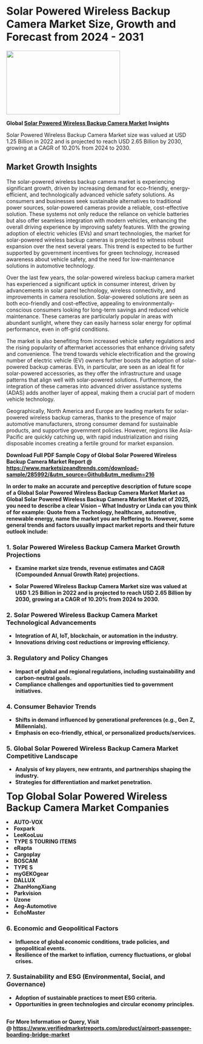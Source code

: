 <H1>Solar Powered Wireless Backup Camera Market Size, Growth and Forecast from 2024 - 2031</H1><img class="aligncenter size-medium wp-image-584254" src="https://thirdeyenews.in/wp-content/uploads/2024/09/Global-Market-Research-300x168.jpeg" alt="" width="300" height="168" /><p><strong>Global&nbsp;<a href="https://www.marketsizeandtrends.com/download-sample/285992/&amp;utm_source=Github&utm_medium=216">Solar Powered Wireless Backup Camera Market</a> Insights</strong></p><p>Solar Powered Wireless Backup Camera Market size was valued at USD 1.25 Billion in 2022 and is projected to reach USD 2.65 Billion by 2030, growing at a CAGR of 10.20% from 2024 to 2030.</p><p><h2>Market Growth Insights</h2> <p>The solar-powered wireless backup camera market is experiencing significant growth, driven by increasing demand for eco-friendly, energy-efficient, and technologically advanced vehicle safety solutions. As consumers and businesses seek sustainable alternatives to traditional power sources, solar-powered cameras provide a reliable, cost-effective solution. These systems not only reduce the reliance on vehicle batteries but also offer seamless integration with modern vehicles, enhancing the overall driving experience by improving safety features. With the growing adoption of electric vehicles (EVs) and smart technologies, the market for solar-powered wireless backup cameras is projected to witness robust expansion over the next several years. This trend is expected to be further supported by government incentives for green technology, increased awareness about vehicle safety, and the need for low-maintenance solutions in automotive technology.</p> <p><strong></strong></p> <p>Over the last few years, the solar-powered wireless backup camera market has experienced a significant uptick in consumer interest, driven by advancements in solar panel technology, wireless connectivity, and improvements in camera resolution. Solar-powered solutions are seen as both eco-friendly and cost-effective, appealing to environmentally-conscious consumers looking for long-term savings and reduced vehicle maintenance. These cameras are particularly popular in areas with abundant sunlight, where they can easily harness solar energy for optimal performance, even in off-grid conditions.</p> <p>The market is also benefiting from increased vehicle safety regulations and the rising popularity of aftermarket accessories that enhance driving safety and convenience. The trend towards vehicle electrification and the growing number of electric vehicle (EV) owners further boosts the adoption of solar-powered backup cameras. EVs, in particular, are seen as an ideal fit for solar-powered accessories, as they offer the infrastructure and usage patterns that align well with solar-powered solutions. Furthermore, the integration of these cameras into advanced driver assistance systems (ADAS) adds another layer of appeal, making them a crucial part of modern vehicle technology.</p> <p>Geographically, North America and Europe are leading markets for solar-powered wireless backup cameras, thanks to the presence of major automotive manufacturers, strong consumer demand for sustainable products, and supportive government policies. However, regions like Asia-Pacific are quickly catching up, with rapid industrialization and rising disposable incomes creating a fertile ground for market expansion.</p> <p><strong></p><p><span class=""><strong>Download Full PDF Sample Copy of Global Solar Powered Wireless Backup Camera Market Report</strong> @ <a href="https://www.marketsizeandtrends.com/download-sample/285992/&amp;utm_source=Github&utm_medium=216" target="_blank">https://www.marketsizeandtrends.com/download-sample/285992/&amp;utm_source=Github&utm_medium=216</a></span></p><p>In order to make an accurate and perceptive description of future scope of a Global&nbsp;Solar Powered Wireless Backup Camera Market Market as Global&nbsp;Solar Powered Wireless Backup Camera Market Market of 2025, you need to describe a clear Vision &ndash; What Industry or Linda can you think of for example: Quote from a Technology, healthcare, automotive, renewable energy, name the market you are Reffering to. However, some general trends and factors usually impact market reports and their future outlook include:</p><h3>1.&nbsp;<strong>Solar Powered Wireless Backup Camera Market Growth Projections</strong></h3><ul><li>Examine market size trends, revenue estimates and CAGR (Compounded Annual Growth Rate) projections.</li><li><p>Solar Powered Wireless Backup Camera Market size was valued at USD 1.25 Billion in 2022 and is projected to reach USD 2.65 Billion by 2030, growing at a CAGR of 10.20% from 2024 to 2030.</p></li></ul><h3>2.&nbsp;<strong>Solar Powered Wireless Backup Camera Market Technological Advancements</strong></h3><ul><li>Integration of AI, IoT, blockchain, or automation in the industry.</li><li>Innovations driving cost reductions or improving efficiency.</li></ul><h3>3.&nbsp;<strong>Regulatory and Policy Changes</strong></h3><ul><li>Impact of global and regional regulations, including sustainability and carbon-neutral goals.</li><li>Compliance challenges and opportunities tied to government initiatives.</li></ul><h3>4.&nbsp;<strong>Consumer Behavior Trends</strong></h3><ul><li>Shifts in demand influenced by generational preferences (e.g., Gen Z, Millennials).</li><li>Emphasis on eco-friendly, ethical, or personalized products/services.</li></ul><h3>5.&nbsp;<strong>Global Solar Powered Wireless Backup Camera Market Competitive Landscape</strong></h3><ul><li>Analysis of key players, new entrants, and partnerships shaping the industry.</li><li>Strategies for differentiation and market penetration.</li></ul><p data-pm-slice="1 1 []"><span style="color: inherit; font-family: inherit; font-size: 25px;">Top Global Solar Powered Wireless Backup Camera Market Companies</span></p><div class="" data-test-id=""><p><li>AUTO-VOX</li><li> Foxpark</li><li> LeeKooLuu</li><li> TYPE S TOURING ITEMS</li><li> eRapta</li><li> Cargoplay</li><li> BOSCAM</li><li> TYPE S</li><li> myGEKOgear</li><li> DALLUX</li><li> ZhanHongXiang</li><li> Parkvision</li><li> Uzone</li><li> Aeg-Automotive</li><li> EchoMaster</li></p></div><h3>6.&nbsp;<strong>Economic and Geopolitical Factors</strong></h3><ul><li>Influence of global economic conditions, trade policies, and geopolitical events.</li><li>Resilience of the market to inflation, currency fluctuations, or global crises.</li></ul><h3>7.&nbsp;<strong>Sustainability and ESG (Environmental, Social, and Governance)</strong></h3><ul><li>Adoption of sustainable practices to meet ESG criteria.</li><li>Opportunities in green technologies and circular economy principles.</li></ul><h2><strong style="font-size: 14px;">For More Information or Query, Visit @&nbsp;</strong><a style="background-color: #ffffff; font-size: 14px;" href="https://www.marketsizeandtrends.com/report/solar-powered-wireless-backup-camera-market/" target="_blank">https://www.verifiedmarketreports.com/product/airport-passenger-boarding-bridge-market</a></h2>
